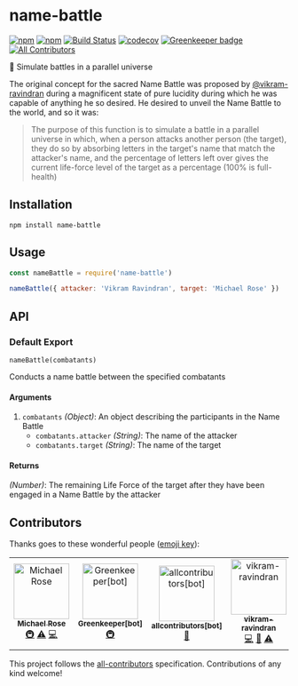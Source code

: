 # name-battle

[![npm](https://img.shields.io/npm/v/name-battle.svg)](https://www.npmjs.com/package/name-battle)
[![npm](https://img.shields.io/npm/dm/name-battle.svg)](https://npm-stat.com/charts.html?package=name-battle)
[![Build Status](https://travis-ci.org/msrose/name-battle.svg?branch=master)](https://travis-ci.org/msrose/name-battle)
[![codecov](https://codecov.io/gh/msrose/name-battle/branch/master/graph/badge.svg)](https://codecov.io/gh/msrose/name-battle)
[![Greenkeeper badge](https://badges.greenkeeper.io/msrose/name-battle.svg)](https://greenkeeper.io/)
[![All Contributors](https://img.shields.io/badge/all_contributors-4-orange.svg?style=flat-square)](#contributors)

:name_badge: Simulate battles in a parallel universe

The original concept for the sacred Name Battle was proposed by [@vikram-ravindran](https://github.com/vikram-ravindran) during a magnificent state of pure lucidity during which he was capable of anything he so desired. He desired to unveil the Name Battle to the world, and so it was:

> The purpose of this function is to simulate a battle in a parallel universe in which, when a person attacks another person (the target), they do so by absorbing letters in the target's name that match the attacker's name, and the percentage of letters left over gives the current life-force level of the target as a percentage (100% is full-health)

## Installation

```
npm install name-battle
```

## Usage

```javascript
const nameBattle = require('name-battle')

nameBattle({ attacker: 'Vikram Ravindran', target: 'Michael Rose' })
```

## API

### Default Export

```
nameBattle(combatants)
```

Conducts a name battle between the specified combatants

#### Arguments

1. `combatants` _(Object)_: An object describing the participants in the Name Battle
    - `combatants.attacker` _(String)_: The name of the attacker
    - `combatants.target` _(String)_: The name of the target

#### Returns

_(Number)_: The remaining Life Force of the target after they have been engaged in a Name Battle by the attacker

## Contributors

Thanks goes to these wonderful people ([emoji key](https://allcontributors.org/docs/en/emoji-key)):

<!-- ALL-CONTRIBUTORS-LIST:START - Do not remove or modify this section -->
<!-- prettier-ignore -->
<table><tr><td align="center"><a href="http://msrose.github.io"><img src="https://avatars3.githubusercontent.com/u/3495264?v=4" width="100px;" alt="Michael Rose"/><br /><sub><b>Michael Rose</b></sub></a><br /><a href="#infra-msrose" title="Infrastructure (Hosting, Build-Tools, etc)">🚇</a> <a href="https://github.com/msrose/name-battle/commits?author=msrose" title="Tests">⚠️</a> <a href="https://github.com/msrose/name-battle/commits?author=msrose" title="Code">💻</a></td><td align="center"><a href="https://github.com/apps/greenkeeper"><img src="https://avatars3.githubusercontent.com/in/505?v=4" width="100px;" alt="Greenkeeper[bot]"/><br /><sub><b>Greenkeeper[bot]</b></sub></a><br /><a href="#infra-Greenkeeper[bot]" title="Infrastructure (Hosting, Build-Tools, etc)">🚇</a></td><td align="center"><a href="https://github.com/apps/allcontributors"><img src="https://avatars0.githubusercontent.com/in/23186?v=4" width="100px;" alt="allcontributors[bot]"/><br /><sub><b>allcontributors[bot]</b></sub></a><br /><a href="https://github.com/msrose/name-battle/commits?author=allcontributors[bot]" title="Documentation">📖</a></td><td align="center"><a href="https://github.com/vikram-ravindran"><img src="https://avatars0.githubusercontent.com/u/8523818?v=4" width="100px;" alt="vikram-ravindran"/><br /><sub><b>vikram-ravindran</b></sub></a><br /><a href="https://github.com/msrose/name-battle/commits?author=vikram-ravindran" title="Code">💻</a> <a href="https://github.com/msrose/name-battle/commits?author=vikram-ravindran" title="Documentation">📖</a> <a href="https://github.com/msrose/name-battle/commits?author=vikram-ravindran" title="Tests">⚠️</a></td></tr></table>

<!-- ALL-CONTRIBUTORS-LIST:END -->

This project follows the [all-contributors](https://github.com/all-contributors/all-contributors) specification. Contributions of any kind welcome!
